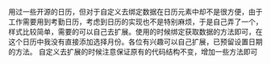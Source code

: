 用过一些开源的日历，但对于自定义去绑定数据在日历元素中却不是很方便，由于工作需要用到考勤日历，考虑到日历的实现也不是特别麻烦，于是自己弄了一个，样式比较简单，需要的可以自己去扩展。使用的时候绑定获取数据的方法即可，在这个日历中我没有直接添加选择月份。各位有兴趣可以自己扩展，已预留设置日期的方法。 自定义去扩展的时候注意保证原有的代码结构不变，增加一些方法即可
